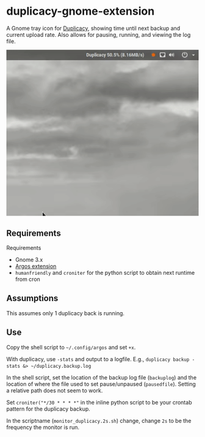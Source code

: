# duplicacy-gnome-extension

A Gnome tray icon for [Duplicacy](https://duplicacy.com/), showing time until next backup and current upload rate. Also allows for pausing, running, and viewing the log file.


![](demo.gif)

## Requirements
Requirements
- Gnome 3.x
- [Argos extension](https://github.com/p-e-w/argos)
- `humanfriendly` and `croniter` for the python script to obtain next runtime from cron

## Assumptions
This assumes only 1 duplicacy back is running.

## Use
Copy the shell script to `~/.config/argos` and set `+x`.

With duplicacy, use `-stats` and output to a logfile. E.g.,
`duplicacy backup -stats &> ~/duplicacy.backup.log`

In the shell script, set the location of the backup log file (`backuplog`) and the location of where the file used to set pause/unpaused (`pausedfile`). Setting a relative path does not seem to work.

Set `croniter("*/30 * * * *"` in the inline python script to be your crontab pattern for the duplicacy backup.

In the scriptname (`monitor_duplicacy.2s.sh`) change, change `2s` to be the frequency the monitor is run.

